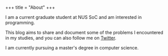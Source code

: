 +++
title = "About"
+++

I am a current graduate student at NUS SoC and am interested in programming.
<!-- the following.
- C++
- Distribute systems
- Database
- OS
- Blockchain -->

This blog aims to share and document some of the problems I encountered in my studies, and you can also follow me on [Twitter](https://twitter.com/niujunhui).

I am currently pursuing a master's degree in computer science.
